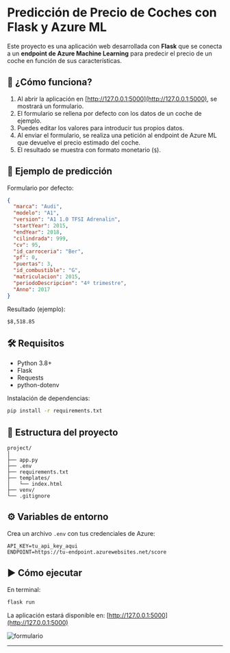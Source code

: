 # Predicción de Precio de Coches con Flask y Azure ML

Este proyecto es una aplicación web desarrollada con **Flask** que se conecta a un **endpoint de Azure Machine Learning** para predecir el precio de un coche en función de sus características.

## 🚀 ¿Cómo funciona?

1. Al abrir la aplicación en [http://127.0.0.1:5000](http://127.0.0.1:5000), se mostrará un formulario.
2. El formulario se rellena por defecto con los datos de un coche de ejemplo.
3. Puedes editar los valores para introducir tus propios datos.
4. Al enviar el formulario, se realiza una petición al endpoint de Azure ML que devuelve el precio estimado del coche.
5. El resultado se muestra con formato monetario (`$`).

## 🧾 Ejemplo de predicción

Formulario por defecto:
```json
{
  "marca": "Audi",
  "modelo": "A1",
  "version": "A1 1.0 TFSI Adrenalin",
  "startYear": 2015,
  "endYear": 2018,
  "cilindrada": 999,
  "cv": 95,
  "id_carroceria": "Ber",
  "pf": 0,
  "puertas": 3,
  "id_combustible": "G",
  "matriculacion": 2015,
  "periodoDescripcion": "4º trimestre",
  "Anno": 2017
}
```

Resultado (ejemplo):
```
$8,518.85
```

## 🛠️ Requisitos

- Python 3.8+
- Flask
- Requests
- python-dotenv

Instalación de dependencias:

```bash
pip install -r requirements.txt
```

## 📁 Estructura del proyecto

```
project/
│
├── app.py
├── .env
├── requirements.txt
├── templates/
│   └── index.html
├── venv/
└── .gitignore
```

## ⚙️ Variables de entorno

Crea un archivo `.env` con tus credenciales de Azure:

```env
API_KEY=tu_api_key_aqui
ENDPOINT=https://tu-endpoint.azurewebsites.net/score
```

## ▶️ Cómo ejecutar

En terminal:

```bash
flask run
```

La aplicación estará disponible en: [http://127.0.0.1:5000](http://127.0.0.1:5000)

![formulario](https://github.com/user-attachments/assets/80861d9f-5574-4fb6-ac4b-17f61f0782f1)



---
